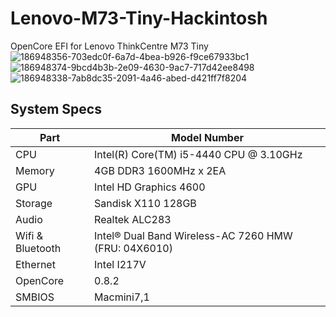 # Lenovo-M73-Tiny-Hackintosh
OpenCore EFI for Lenovo ThinkCentre M73 Tiny
![186948356-703edc0f-6a7d-4bea-b926-f9ce67933bc1](https://user-images.githubusercontent.com/15088456/187037817-d5232ea3-78d6-4d7c-a1f0-4efa6617ea57.jpeg)
![186948374-9bcd4b3b-2e09-4630-9ac7-717d42ee8498](https://user-images.githubusercontent.com/15088456/187037821-4c893fd5-da7d-4dcd-94fd-967eff84d328.jpeg)
![186948338-7ab8dc35-2091-4a46-abed-d421ff7f8204](https://user-images.githubusercontent.com/15088456/187037823-a8a524a7-d16b-4e01-9d83-109d810c3968.png)

## System Specs

| Part | Model Number
| --- | ---
| CPU | Intel(R) Core(TM) i5-4440 CPU @ 3.10GHz
| Memory | 4GB DDR3 1600MHz x 2EA
| GPU | Intel HD Graphics 4600
| Storage | Sandisk X110 128GB
| Audio | Realtek ALC283
| Wifi & Bluetooth | Intel® Dual Band Wireless-AC 7260 HMW (FRU: 04X6010)
| Ethernet | Intel I217V
| OpenCore | 0.8.2
| SMBIOS | Macmini7,1
